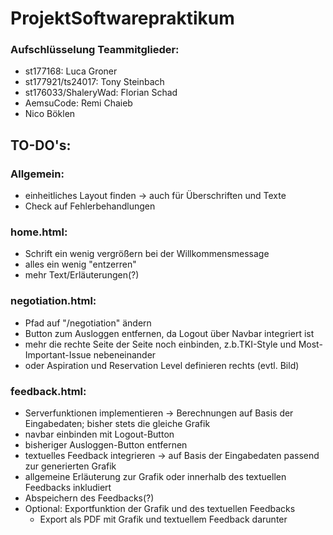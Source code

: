 # ProjektSoftwarepraktikum

### Aufschlüsselung Teammitglieder:
- st177168: Luca Groner
- st177921/ts24017: Tony Steinbach
- st176033/ShaleryWad: Florian Schad
- AemsuCode: Remi Chaieb
- Nico Böklen

## TO-DO's:

### Allgemein:
- einheitliches Layout finden -> auch für Überschriften und Texte
- Check auf Fehlerbehandlungen

### home.html:
- Schrift ein wenig vergrößern bei der Willkommensmessage
- alles ein wenig "entzerren"
- mehr Text/Erläuterungen(?)

### negotiation.html:
- Pfad auf "/negotiation" ändern
- Button zum Ausloggen entfernen, da Logout über Navbar integriert ist
- mehr die rechte Seite der Seite noch einbinden, z.b.TKI-Style und Most-Important-Issue nebeneinander
- oder Aspiration und Reservation Level definieren rechts (evtl. Bild)

### feedback.html:
- Serverfunktionen implementieren -> Berechnungen auf Basis der Eingabedaten; bisher stets die gleiche Grafik
- navbar einbinden mit Logout-Button
- bisheriger Ausloggen-Button entfernen
- textuelles Feedback integrieren -> auf Basis der Eingabedaten passend zur generierten Grafik
- allgemeine Erläuterung zur Grafik oder innerhalb des textuellen Feedbacks inkludiert
- Abspeichern des Feedbacks(?)
- Optional: Exportfunktion der Grafik und des textuellen Feedbacks
    + Export als PDF mit Grafik und textuellem Feedback darunter
